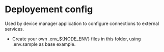# Deployement config

Used by device manager application to configure connections to external services.

- Create your own .env_${NODE_ENV} files in this folder, using .env.sample as base example.
